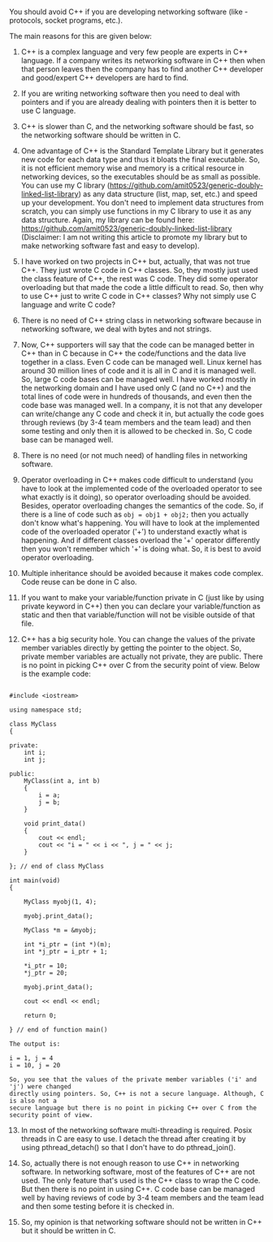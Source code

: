 You should avoid C++ if you are developing networking software (like - protocols, socket programs, etc.).

The main reasons for this are given below:

1. C++ is a complex language and very few people are experts in C++ language. If a company writes its networking software in C++ then when that person leaves then the company has to find another C++ developer and good/expert C++ developers are hard to find.

2. If you are writing networking software then you need to deal with pointers and if you are already dealing with pointers then it is better to use C language.

3. C++ is slower than C, and the networking software should be fast, so the networking software should be written in C.

4. One advantage of C++ is the Standard Template Library but it generates new code for each data type and thus it bloats the final executable. So, it is not efficient memory wise and memory is a critical resource in networking devices, so the executables should be as small as possible. You can use my C library (https://github.com/amit0523/generic-doubly-linked-list-library) as any data structure (list, map, set, etc.) and speed up your development. You don't need to implement data structures from scratch, you can simply use functions in my C library to use it as any data structure. Again, my library can be found here: https://github.com/amit0523/generic-doubly-linked-list-library (Disclaimer: I am not writing this article to promote my library but to make networking software fast and easy to develop).

5. I have worked on two projects in C++ but, actually, that was not true C++. They just wrote C code in C++ classes. So, they mostly just used the class feature of C++, the rest was C code. They did some operator overloading but that made the code a little difficult to read. So, then why to use C++ just to write C code in C++ classes? Why not simply use C language and write C code?

6. There is no need of C++ string class in networking software because in networking software, we deal with bytes and not strings.

7. Now, C++ supporters will say that the code can be managed better in C++ than in C because in C++ the code/functions and the data live together in a class. Even C code can be managed well. Linux kernel has around 30 million lines of code and it is all in C and it is managed well. So, large C code bases can be managed well. I have worked mostly in the networking domain and I have used only C (and no C++) and the total lines of code were in hundreds of thousands, and even then the code base was managed well. In a company, it is not that any developer can write/change any C code and check it in, but actually the code goes through reviews (by 3-4 team members and the team lead) and then some testing and only then it is allowed to be checked in. So, C code base can be managed well.

8. There is no need (or not much need) of handling files in networking software.

9. Operator overloading in C++ makes code difficult to understand (you have to look at the implemented code of the overloaded operator to see what exactly is it doing), so operator overloading should be avoided. Besides, operator overloading changes the semantics of the code. So, if there is a line of code such as ```obj = obj1 + obj2;``` then you actually don't know what's happening. You will have to look at the implemented code of the overloaded operator ('+') to understand exactly what is happening. And if different classes overload the '+' operator differently then you won't remember which '+' is doing what. So, it is best to avoid operator overloading.

10. Multiple inheritance should be avoided because it makes code complex. Code reuse can be done in C also.

11. If you want to make your variable/function private in C (just like by using private keyword in C++) then you can declare your variable/function as static and then that variable/function will not be visible outside of that file.

12. C++ has a big security hole. You can change the values of the private member variables directly by getting the pointer to the object. So, private member variables are actually not private, they are public. There is no point in picking C++ over C from the security point of view. Below is the example code:
```

#include <iostream>

using namespace std;

class MyClass
{

private:
    int i;
    int j;

public:
    MyClass(int a, int b)
    {
        i = a;
        j = b;
    }

    void print_data()
    {
        cout << endl;
        cout << "i = " << i << ", j = " << j;
    }

}; // end of class MyClass

int main(void)
{

    MyClass myobj(1, 4);

    myobj.print_data();

    MyClass *m = &myobj;
    
    int *i_ptr = (int *)(m);
    int *j_ptr = i_ptr + 1;

    *i_ptr = 10;
    *j_ptr = 20;

    myobj.print_data();

    cout << endl << endl;

    return 0;

} // end of function main()

The output is:

i = 1, j = 4
i = 10, j = 20

So, you see that the values of the private member variables ('i' and 'j') were changed
directly using pointers. So, C++ is not a secure language. Although, C is also not a
secure language but there is no point in picking C++ over C from the security point of view.

```

13. In most of the networking software multi-threading is required. Posix threads in C are easy to use. I detach the thread after creating it by using pthread_detach() so that I don't have to do pthread_join().

14. So, actually there is not enough reason to use C++ in networking software. In networking software, most of the features of C++ are not used. The only feature that's used is the C++ class to wrap the C code. But then there is no point in using C++. C code base can be managed well by having reviews of code by 3-4 team members and the team lead and then some testing before it is checked in.

15. So, my opinion is that networking software should not be written in C++ but it should be written in C.
